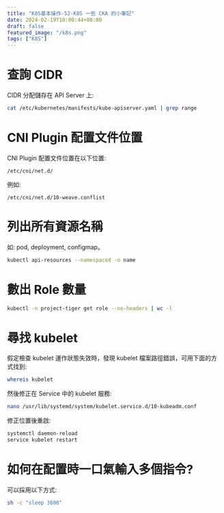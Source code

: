 ```yaml
---
title: "K8S基本操作-52-K8S 一些 CKA 的小筆記"
date: 2024-02-19T10:00:44+08:00
draft: false
featured_image: "/k8s.png"
tags: ["K8S"]
---
```


# 查詢 CIDR

CIDR 分配儲存在 API Server 上:

```bash
cat /etc/kubernetes/manifests/kube-apiserver.yaml | grep range
```

# CNI Plugin 配置文件位置

CNI Plugin 配置文件位置在以下位置:

```
/etc/cni/net.d/
```

例如:

```
/etc/cni/net.d/10-weave.conflist
```

# 列出所有資源名稱

如: pod, deployment, configmap。

```bash
kubectl api-resources --namespaced -o name
```

# 數出 Role 數量

```bash
kubectl -n project-tiger get role --no-headers | wc -l
```

# 尋找 kubelet

假定檢查 kubelet 運作狀態失效時，發現 kubelet 檔案路徑錯誤，可用下面的方式找到:

```bash
whereis kubelet
```

然後修正在 Service 中的 kubelet 服務:

```bash
nano /usr/lib/systemd/system/kubelet.service.d/10-kubeadm.conf
```

修正位置後重啟:

```bash
systemctl daemon-reload
service kubelet restart
```

# 如何在配置時一口氣輸入多個指令?

可以採用以下方式:

```bash
sh -c "sleep 3600"
```